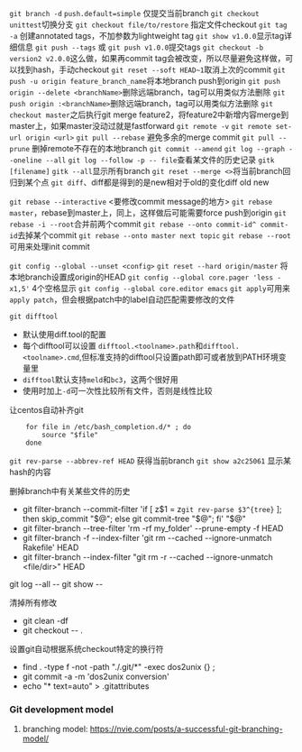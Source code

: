 `git branch -d`
`push.default=simple` 仅提交当前branch
`git checkout unittest`切换分支
`git checkout file/to/restore` 指定文件checkout
`git tag -a` 创建annotated tags，不加参数为lightweight tag
`git show v1.0.0`显示tag详细信息
`git push --tags` 或 `git push v1.0.0`提交tags
`git checkout -b version2 v2.0.0`这么做，如果再commit tag会被改变，所以尽量避免这样做，可以找到hash，手动checkout
`git reset --soft HEAD~1`取消上次的commit
`git push -u origin feature_branch_name`将本地branch push到origin
`git push origin --delete <branchName>`删除远端branch，tag可以用类似方法删除
`git push origin :<branchName>`删除远端branch，tag可以用类似方法删除
`git checkout master`之后执行git merge feature2，将feature2中新增内容merge到master上，如果master没动过就是fastforward
`git remote -v`
`git remote set-url origin <url>`
`git pull --rebase` 避免多余的merge commit
`git pull --prune` 删掉remote不存在的本地branch
`git commit --amend`
`git log --graph --oneline --all`
`git log --follow -p -- file`查看某文件的历史记录
`gitk [filename]`
`gitk --all`显示所有branch
`git reset --merge <>`将当前branch回归到某个点
`git diff`、diff都是得到的是new相对于old的变化diff old new

`git rebase --interactive` <要修改commit message的地方>
`git rebase master`，rebase到master上，同上，这样做后可能需要force push到origin
`git rebase -i --root`合并前两个commit
`git rebase --onto commit-id^ commit-id`去掉某个commit
`git rebase --onto master next topic`
`git rebase --root`可用来处理init commit

`git config --global --unset <config>`
`git reset --hard origin/master` 将本地branch设置成origin的HEAD
`git config --global core.pager 'less -x1,5'` 4个空格显示
`git config --global core.editor emacs`
`git apply`可用来`apply patch`，但会根据patch中的label自动匹配需要修改的文件

`git difftool`
- 默认使用diff.tool的配置
- 每个difftool可以设置 `difftool.<toolname>.path`和`difftool.<toolname>.cmd`,但标准支持的difftool只设置path即可或者放到PATH环境变量里
- `difftool`默认支持`meld`和`bc3`，这两个很好用
- 使用时加上`-d`可一次性比较所有文件，否则是线性比较

让centos自动补齐git
```
    for file in /etc/bash_completion.d/* ; do
        source "$file"
    done
```
`git rev-parse --abbrev-ref HEAD` 获得当前branch
`git show a2c25061` 显示某hash的内容

删掉branch中有关某些文件的历史
- git filter-branch --commit-filter 'if [ z$1 = z`git rev-parse $3^{tree}` ]; then skip_commit "$@"; else git commit-tree "$@"; fi' "$@"
- git filter-branch --tree-filter 'rm -rf my_folder' --prune-empty -f HEAD
- git filter-branch -f --index-filter 'git rm --cached --ignore-unmatch Rakefile' HEAD
- git filter-branch --index-filter "git rm -r --cached --ignore-unmatch <file/dir>" HEAD

git log --all -- <path-to-file>
git show <SHA> -- <path-to-file>

清掉所有修改
- git clean -df
- git checkout -- .

设置git自动根据系统checkout特定的换行符
- find . -type f -not -path "./.git/*" -exec dos2unix {} \;
- git commit -a -m 'dos2unix conversion'
- echo "* text=auto" > .gitattributes

### Git development model
1. branching model: https://nvie.com/posts/a-successful-git-branching-model/

